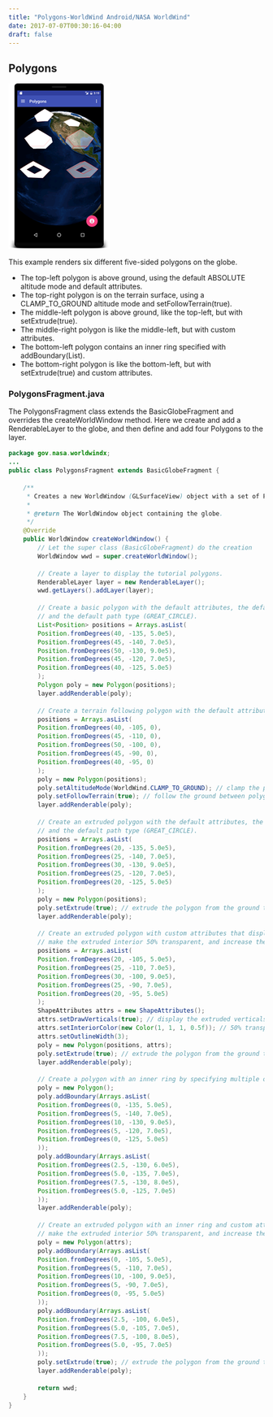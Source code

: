 ```yaml
---
title: "Polygons-WorldWind Android/NASA WorldWind"
date: 2017-07-07T00:30:16-04:00
draft: false
---
```


## Polygons

<img src="/img/ww-android-polygons.png" class="img-responsive center-block">

This example renders six different five-sided polygons on the globe.

- The top-left polygon is above ground, using the default ABSOLUTE altitude mode and default attributes.
- The top-right polygon is on the terrain surface, using a CLAMP_TO_GROUND altitude mode and setFollowTerrain(true).
- The middle-left polygon is above ground, like the top-left, but with setExtrude(true).
- The middle-right polygon is like the middle-left, but with custom attributes.
- The bottom-left polygon contains an inner ring specified with addBoundary(List).
- The bottom-right polygon is like the bottom-left, but with setExtrude(true) and custom attributes.

### PolygonsFragment.java

The PolygonsFragment class extends the BasicGlobeFragment and overrides the createWorldWindow method. Here we create and add a RenderableLayer to the globe, and then define and add four Polygons to the layer.

```java
package gov.nasa.worldwindx;
...
public class PolygonsFragment extends BasicGlobeFragment {

    /**
     * Creates a new WorldWindow (GLSurfaceView) object with a set of Polygon shapes
     *
     * @return The WorldWindow object containing the globe.
     */
    @Override
    public WorldWindow createWorldWindow() {
        // Let the super class (BasicGlobeFragment) do the creation
        WorldWindow wwd = super.createWorldWindow();

        // Create a layer to display the tutorial polygons.
        RenderableLayer layer = new RenderableLayer();
        wwd.getLayers().addLayer(layer);

        // Create a basic polygon with the default attributes, the default altitude mode (ABSOLUTE),
        // and the default path type (GREAT_CIRCLE).
        List<Position> positions = Arrays.asList(
        Position.fromDegrees(40, -135, 5.0e5),
        Position.fromDegrees(45, -140, 7.0e5),
        Position.fromDegrees(50, -130, 9.0e5),
        Position.fromDegrees(45, -120, 7.0e5),
        Position.fromDegrees(40, -125, 5.0e5)
        );
        Polygon poly = new Polygon(positions);
        layer.addRenderable(poly);

        // Create a terrain following polygon with the default attributes, and the default path type (GREAT_CIRCLE).
        positions = Arrays.asList(
        Position.fromDegrees(40, -105, 0),
        Position.fromDegrees(45, -110, 0),
        Position.fromDegrees(50, -100, 0),
        Position.fromDegrees(45, -90, 0),
        Position.fromDegrees(40, -95, 0)
        );
        poly = new Polygon(positions);
        poly.setAltitudeMode(WorldWind.CLAMP_TO_GROUND); // clamp the polygon vertices to the ground
        poly.setFollowTerrain(true); // follow the ground between polygon vertices
        layer.addRenderable(poly);

        // Create an extruded polygon with the default attributes, the default altitude mode (ABSOLUTE),
        // and the default path type (GREAT_CIRCLE).
        positions = Arrays.asList(
        Position.fromDegrees(20, -135, 5.0e5),
        Position.fromDegrees(25, -140, 7.0e5),
        Position.fromDegrees(30, -130, 9.0e5),
        Position.fromDegrees(25, -120, 7.0e5),
        Position.fromDegrees(20, -125, 5.0e5)
        );
        poly = new Polygon(positions);
        poly.setExtrude(true); // extrude the polygon from the ground to each polygon position's altitude
        layer.addRenderable(poly);

        // Create an extruded polygon with custom attributes that display the extruded vertical lines,
        // make the extruded interior 50% transparent, and increase the polygon line with.
        positions = Arrays.asList(
        Position.fromDegrees(20, -105, 5.0e5),
        Position.fromDegrees(25, -110, 7.0e5),
        Position.fromDegrees(30, -100, 9.0e5),
        Position.fromDegrees(25, -90, 7.0e5),
        Position.fromDegrees(20, -95, 5.0e5)
        );
        ShapeAttributes attrs = new ShapeAttributes();
        attrs.setDrawVerticals(true); // display the extruded verticals
        attrs.setInteriorColor(new Color(1, 1, 1, 0.5f)); // 50% transparent white
        attrs.setOutlineWidth(3);
        poly = new Polygon(positions, attrs);
        poly.setExtrude(true); // extrude the polygon from the ground to each polygon position's altitude
        layer.addRenderable(poly);

        // Create a polygon with an inner ring by specifying multiple overlapping polygon boundaries.
        poly = new Polygon();
        poly.addBoundary(Arrays.asList(
        Position.fromDegrees(0, -135, 5.0e5),
        Position.fromDegrees(5, -140, 7.0e5),
        Position.fromDegrees(10, -130, 9.0e5),
        Position.fromDegrees(5, -120, 7.0e5),
        Position.fromDegrees(0, -125, 5.0e5)
        ));
        poly.addBoundary(Arrays.asList(
        Position.fromDegrees(2.5, -130, 6.0e5),
        Position.fromDegrees(5.0, -135, 7.0e5),
        Position.fromDegrees(7.5, -130, 8.0e5),
        Position.fromDegrees(5.0, -125, 7.0e5)
        ));
        layer.addRenderable(poly);

        // Create an extruded polygon with an inner ring and custom attributes that display the extruded vertical lines,
        // make the extruded interior 50% transparent, and increase the polygon line width.
        poly = new Polygon(attrs);
        poly.addBoundary(Arrays.asList(
        Position.fromDegrees(0, -105, 5.0e5),
        Position.fromDegrees(5, -110, 7.0e5),
        Position.fromDegrees(10, -100, 9.0e5),
        Position.fromDegrees(5, -90, 7.0e5),
        Position.fromDegrees(0, -95, 5.0e5)
        ));
        poly.addBoundary(Arrays.asList(
        Position.fromDegrees(2.5, -100, 6.0e5),
        Position.fromDegrees(5.0, -105, 7.0e5),
        Position.fromDegrees(7.5, -100, 8.0e5),
        Position.fromDegrees(5.0, -95, 7.0e5)
        ));
        poly.setExtrude(true); // extrude the polygon from the ground to each polygon position's altitude
        layer.addRenderable(poly);

        return wwd;
    }
}
```